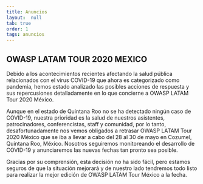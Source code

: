 ```yaml
---
title: Anuncios
layout:  null
tab: true
order: 1
tags: anuncios
---
```


OWASP LATAM TOUR 2020 MEXICO
----------------------------
Debido a los acontecimientos recientes afectando la salud pública relacionados con el virus COVID-19 que ahora es categorizado como pandemia, hemos estado analizado las posibles acciones de respuesta y sus repercusiones detalladamente en lo que concierne a OWASP LATAM Tour 2020 México.

Aunque en el estado de Quintana Roo no se ha detectado ningún caso de COVID-19, nuestra prioridad es la salud de nuestros asistentes, patrocinadores, conferencistas, staff y comunidad, por lo tanto, desafortunadamente nos vemos obligados a retrasar OWASP LATAM Tour 2020 México que se iba a llevar a cabo del 28 al 30 de mayo en Cozumel, Quintana Roo, México. Nosotros seguiremos monitoreando el desarrollo de COVID-19 y anunciaremos las nuevas fechas tan pronto sea posible.

Gracias por su comprensión, esta decisión no ha sido fácil, pero estamos seguros de que la situación mejorará y de nuestro lado tendremos todo listo para realizar la mejor edición de OWASP LATAM Tour México a la fecha.
